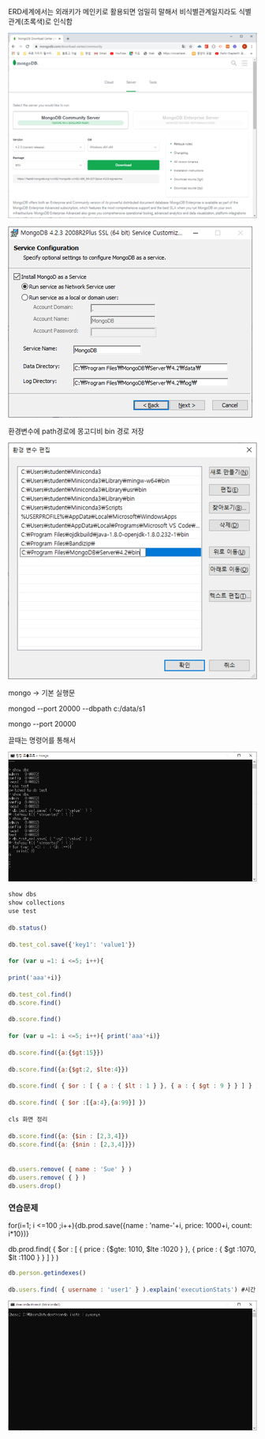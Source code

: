 ERD세계에서는 외래키가 메인키로 활용되면 엄밀히 말해서 비식별관계일지라도 식별관계(초록색)로 인식함

![image-20200128143821071](DB복습및장고(0128).assets/image-20200128143821071.png)

![image-20200128144032084](DB복습및장고(0128).assets/image-20200128144032084.png)



환경변수에 path경로에 몽고디비 bin 경로 저장

![image-20200128144838075](DB복습및장고(0128).assets/image-20200128144838075.png)

mongo -> 기본 실행문

mongod --port 20000 --dbpath c:/data/s1

mongo --port 20000



끌때는 명령어를 통해서 

![image-20200128152712296](DB복습및장고(0128).assets/image-20200128152712296.png)

```javascript
show dbs 
show collections
use test

db.status()

db.test_col.save({'key1': 'value1'})

for (var u =1: i <=5; i++){

print('aaa'+i)}

db.test_col.find()
db.score.find()

db.score.find()

for (var u =1: i <=5; i++){ print('aaa'+i)} 

db.score.find({a:{$gt:15}})

db.score.find({a:{$gt:2, $lte:4}})

db.score.find( { $or : [ { a : { $lt : 1 } }, { a : { $gt : 9 } } ] } )

db.score.find( { $or :[{a:4},{a:99}] })

cls 화면 정리

db.score.find({a: {$in : [2,3,4]}) 
db.score.find({a: {$nin : [2,3,4]}})


db.users.remove( { name : 'Sue' } )
db.users.remove( { } )
db.users.drop()


```

### 연습문제





for(i=1; i <=100 ;i++){db.prod.save({name : 'name-'+i, price: 1000+i, count: i*10})} 

db.prod.find( { $or : [ { price : {$gte: 1010, $lte :1020 } }, { price : { $gt :1070, $lt :1100 } } ] } )



```javascript
db.person.getindexes()

db.users.find( { username : 'user1' } ).explain('executionStats') #시간 확인


```

![image-20200128173042594](DB복습및장고(0128).assets/image-20200128173042594.png)


